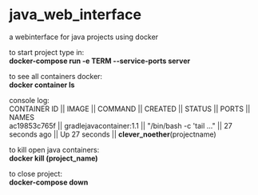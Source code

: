 # java_web_interface
a webinterface for java projects using docker

to start project type in:  
**docker-compose run -e TERM --service-ports server**

to see all containers docker:  
**docker container ls**

console log:  
CONTAINER ID  ||   IMAGE                   ||     COMMAND   ||        CREATED    ||   STATUS  ||  PORTS ||  NAMES  
ac19853c765f  ||  gradlejavacontainer:1.1  || "/bin/bash -c 'tail …" ||  27 seconds ago   ||   Up 27 seconds  || **clever_noether**(projectname)  

to kill open java containers:  
**docker kill (project_name)**

to close project:  
**docker-compose down**





